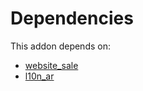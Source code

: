 # Dependencies

This addon depends on:

- [website_sale](../../odoo-bringout-oca-ocb-website_sale)
- [l10n_ar](../../odoo-bringout-oca-ocb-l10n_ar)
